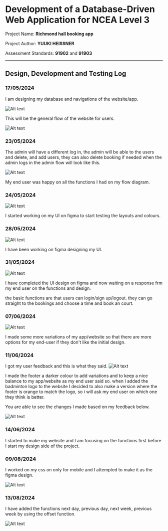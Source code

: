 # Development of a Database-Driven Web Application for NCEA Level 3

Project Name: **Richmond hall booking app**

Project Author: **YUUKI HEISSNER**

Assessment Standards: **91902** and **91903**


-------------------------------------------------

## Design, Development and Testing Log

### 17/05/2024

I am designing my database and navigations of the website/app.  

![Alt text](images/db.png)


This will be the general flow of the website for users. 

![Alt text](images/flow.png)

### 23/05/2024

The admin will have a different log in, the admin will be able to the users and delete, and add users, they can also delete booking if needed when the admin logs in the admin flow will look like this. 

![Alt text](images/admin-flow.png)

My end user was happy on all the functions I had on my flow diagram. 

### 24/05/2024

![Alt text](images/first-figma.png)

I started working on my UI on figma to start testing the layouts and colours. 

>

### 28/05/2024

![Alt text](images/second-figma.png)

I have been working on figma designing my UI. 

### 31/05/2024

![Alt text](images/complete-figma.png)

I have completed the UI design on figma and now waiting on a response frm my end user on the functions and design. 


the basic functions are that users can login/sign up/logout. they can go straight to the bookings and choose a time and book an court. 

### 07/06/2024

![Alt text](images/colours.png)

I made some more variations of my app/website so that there are more options for my end-user if they don't like the initial design.   

### 11/06/2024

I got my user feedback and this is what they said. 
![Alt text](images/feedback.png)

I made the footer a darker colour to add variations and to keep a nice balance to my app/website as my end user said so. when I added the badminton logo to the website I decided to also make a version where the footer is orange to match the logo, so i will ask my end user on which one they think is better. 

You are able to see the changes I made based on my feedback below. 

![Alt text](images/updated-figma.png)

### 14/06/2024

I started to make my website and I am focusing on the functions first before I start my design side of the project.

### 09/08/2024 

I worked on my css on only for mobile and I attempted to make it as the figma design. 

![Alt text](images/css.png)

### 13/08/2024 

I have added the functions next day, previous day, next week, previous week by using the offset function. 

![Alt text](images/next-page.png)

